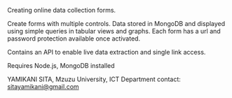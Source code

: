 Creating online data collection forms.

Create forms with multiple controls. Data stored in MongoDB and displayed using simple queries in tabular views and graphs. Each form has a url and password protection available once activated.

Contains an API to enable live data extraction and single link access.

Requires Node.js, MongoDB installed 

YAMIKANI SITA, Mzuzu University, ICT Department contact: sitayamikani@gmail.com